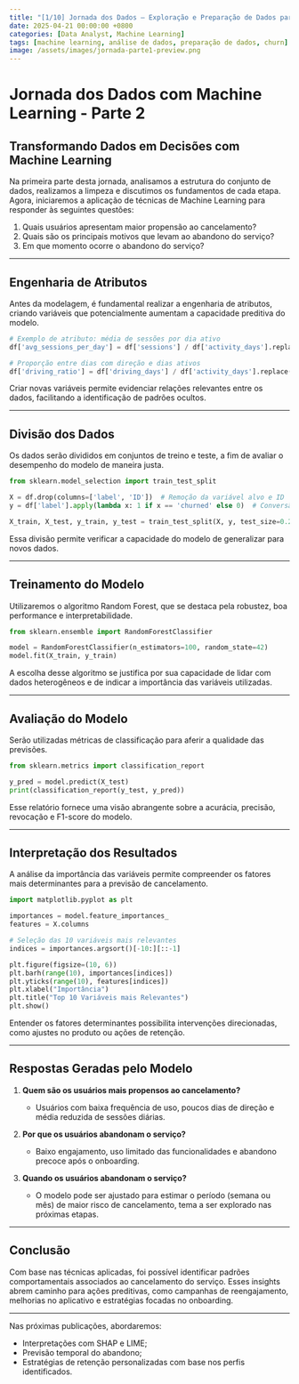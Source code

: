 ```yaml
---
title: "[1/10] Jornada dos Dados – Exploração e Preparação de Dados para Machine Learning"
date: 2025-04-21 00:00:00 +0800
categories: [Data Analyst, Machine Learning]
tags: [machine learning, análise de dados, preparação de dados, churn]
image: /assets/images/jornada-parte1-preview.png
---
```




# Jornada dos Dados com Machine Learning - Parte 2

## Transformando Dados em Decisões com Machine Learning

Na primeira parte desta jornada, analisamos a estrutura do conjunto de dados, realizamos a limpeza e discutimos os fundamentos de cada etapa. Agora, iniciaremos a aplicação de técnicas de Machine Learning para responder às seguintes questões:

1. Quais usuários apresentam maior propensão ao cancelamento?
2. Quais são os principais motivos que levam ao abandono do serviço?
3. Em que momento ocorre o abandono do serviço?

---

## Engenharia de Atributos

Antes da modelagem, é fundamental realizar a engenharia de atributos, criando variáveis que potencialmente aumentam a capacidade preditiva do modelo.

```python
# Exemplo de atributo: média de sessões por dia ativo
df['avg_sessions_per_day'] = df['sessions'] / df['activity_days'].replace(0, 1)

# Proporção entre dias com direção e dias ativos
df['driving_ratio'] = df['driving_days'] / df['activity_days'].replace(0, 1)
```

Criar novas variáveis permite evidenciar relações relevantes entre os dados, facilitando a identificação de padrões ocultos.

---

## Divisão dos Dados

Os dados serão divididos em conjuntos de treino e teste, a fim de avaliar o desempenho do modelo de maneira justa.

```python
from sklearn.model_selection import train_test_split

X = df.drop(columns=['label', 'ID'])  # Remoção da variável alvo e ID
y = df['label'].apply(lambda x: 1 if x == 'churned' else 0)  # Conversão para formato binário

X_train, X_test, y_train, y_test = train_test_split(X, y, test_size=0.2, random_state=42)
```

Essa divisão permite verificar a capacidade do modelo de generalizar para novos dados.

---

## Treinamento do Modelo

Utilizaremos o algoritmo Random Forest, que se destaca pela robustez, boa performance e interpretabilidade.

```python
from sklearn.ensemble import RandomForestClassifier

model = RandomForestClassifier(n_estimators=100, random_state=42)
model.fit(X_train, y_train)
```

A escolha desse algoritmo se justifica por sua capacidade de lidar com dados heterogêneos e de indicar a importância das variáveis utilizadas.

---

## Avaliação do Modelo

Serão utilizadas métricas de classificação para aferir a qualidade das previsões.

```python
from sklearn.metrics import classification_report

y_pred = model.predict(X_test)
print(classification_report(y_test, y_pred))
```

Esse relatório fornece uma visão abrangente sobre a acurácia, precisão, revocação e F1-score do modelo.

---

## Interpretação dos Resultados

A análise da importância das variáveis permite compreender os fatores mais determinantes para a previsão de cancelamento.

```python
import matplotlib.pyplot as plt

importances = model.feature_importances_
features = X.columns

# Seleção das 10 variáveis mais relevantes
indices = importances.argsort()[-10:][::-1]

plt.figure(figsize=(10, 6))
plt.barh(range(10), importances[indices])
plt.yticks(range(10), features[indices])
plt.xlabel("Importância")
plt.title("Top 10 Variáveis mais Relevantes")
plt.show()
```

Entender os fatores determinantes possibilita intervenções direcionadas, como ajustes no produto ou ações de retenção.

---

## Respostas Geradas pelo Modelo

1. **Quem são os usuários mais propensos ao cancelamento?**  
   - Usuários com baixa frequência de uso, poucos dias de direção e média reduzida de sessões diárias.

2. **Por que os usuários abandonam o serviço?**  
   - Baixo engajamento, uso limitado das funcionalidades e abandono precoce após o onboarding.

3. **Quando os usuários abandonam o serviço?**  
   - O modelo pode ser ajustado para estimar o período (semana ou mês) de maior risco de cancelamento, tema a ser explorado nas próximas etapas.

---

## Conclusão

Com base nas técnicas aplicadas, foi possível identificar padrões comportamentais associados ao cancelamento do serviço. Esses insights abrem caminho para ações preditivas, como campanhas de reengajamento, melhorias no aplicativo e estratégias focadas no onboarding.

---

Nas próximas publicações, abordaremos:
- Interpretações com SHAP e LIME;
- Previsão temporal do abandono;
- Estratégias de retenção personalizadas com base nos perfis identificados.

